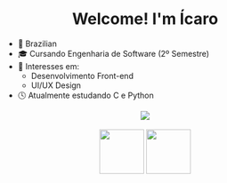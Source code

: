 <h1 align="center">Welcome! I'm Ícaro</h1>

- 📍 Brazilian
- 🎓 Cursando Engenharia de Software (2º Semestre)
- 🎯 Interesses em:
   - Desenvolvimento Front-end
   - UI/UX Design
- 🕓 Atualmente estudando C e Python

<div align="center">
  <img src="https://github-readme-stats.vercel.app/api?username=icaropvn&theme=transparent&show_icons=true&hide_border=true">
</div>

<div align="center" style="display: inline_block"><br>
  <img align="center" height="80" width="80" src="https://cdn.jsdelivr.net/gh/devicons/devicon/icons/c/c-original.svg">
  <img align="center" height="80" width="80" src="https://cdn.jsdelivr.net/gh/devicons/devicon/icons/python/python-original.svg">
</div>
            
          
          
